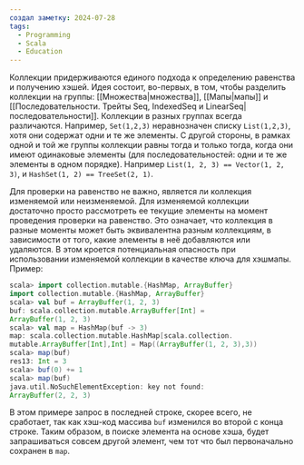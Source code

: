 ```yaml
---
создал заметку: 2024-07-28
tags:
  - Programming
  - Scala
  - Education
---
```

Коллекции придерживаются единого подхода к определению равенства и получению хэшей. Идея состоит, во-первых, в том, чтобы разделить коллекции на группы: [[Множества|множества]], [[Мапы|мапы]] и [[Последовательности. Трейты Seq, IndexedSeq и LinearSeq|последовательности]]. Коллекции в разных группах всегда различаются. Например, `Set(1,2,3)` неравнозначен списку `List(1,2,3)`, хотя они содержат одни и те же элементы. С другой стороны, в рамках одной и той же группы коллекции равны тогда и только тогда, когда они имеют одинаковые элементы (для последовательностей: одни и те же элементы в одном порядке). Например `List(1, 2, 3) == Vector(1, 2, 3)`, и `HashSet(1, 2) == TreeSet(2, 1)`.

Для проверки на равенство не важно, является ли коллекция изменяемой или неизменяемой. Для изменяемой коллекции достаточно просто рассмотреть ее текущие элементы на момент проведения проверки на равенство. Это означает, что коллекция в разные моменты может быть эквивалентна разным коллекциям, в зависимости от того, какие элементы в неё добавляются или удаляются. В этом кроется потенциальная опасность при использовании изменяемой коллекции в качестве ключа для хэшмапы. Пример:
```scala
scala> import collection.mutable.{HashMap, ArrayBuffer}
import collection.mutable.{HashMap, ArrayBuffer}
scala> val buf = ArrayBuffer(1, 2, 3)
buf: scala.collection.mutable.ArrayBuffer[Int] =
ArrayBuffer(1, 2, 3)
scala> val map = HashMap(buf -> 3)
map: scala.collection.mutable.HashMap[scala.collection.
mutable.ArrayBuffer[Int],Int] = Map((ArrayBuffer(1, 2, 3),3))
scala> map(buf)
res13: Int = 3
scala> buf(0) += 1
scala> map(buf)
java.util.NoSuchElementException: key not found:
ArrayBuffer(2, 2, 3)
```
В этом примере запрос в последней строке, скорее всего, не сработает, так как хэш-код массива `buf` изменился во второй с конца строке. Таким образом, в поиске элемента на основе хэша, будет запрашиваться совсем другой элемент, чем тот что был первоначально сохранен в `map`.